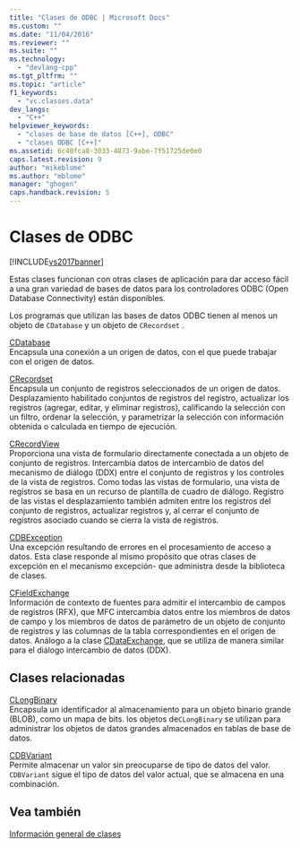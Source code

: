 ```yaml
---
title: "Clases de ODBC | Microsoft Docs"
ms.custom: ""
ms.date: "11/04/2016"
ms.reviewer: ""
ms.suite: ""
ms.technology: 
  - "devlang-cpp"
ms.tgt_pltfrm: ""
ms.topic: "article"
f1_keywords: 
  - "vc.classes.data"
dev_langs: 
  - "C++"
helpviewer_keywords: 
  - "clases de base de datos [C++], ODBC"
  - "clases ODBC [C++]"
ms.assetid: 6c40fca8-3033-4873-9abe-7f51725de0e0
caps.latest.revision: 9
author: "mikeblome"
ms.author: "mblome"
manager: "ghogen"
caps.handback.revision: 5
---
```

# Clases de ODBC
[!INCLUDE[vs2017banner](../assembler/inline/includes/vs2017banner.md)]

Estas clases funcionan con otras clases de aplicación para dar acceso fácil a una gran variedad de bases de datos para los controladores ODBC \(Open Database Connectivity\) están disponibles.  
  
 Los programas que utilizan las bases de datos ODBC tienen al menos un objeto de `CDatabase` y un objeto de `CRecordset` .  
  
 [CDatabase](../mfc/reference/cdatabase-class.md)  
 Encapsula una conexión a un origen de datos, con el que puede trabajar con el origen de datos.  
  
 [CRecordset](../mfc/reference/crecordset-class.md)  
 Encapsula un conjunto de registros seleccionados de un origen de datos.  Desplazamiento habilitado conjuntos de registros del registro, actualizar los registros \(agregar, editar, y eliminar registros\), calificando la selección con un filtro, ordenar la selección, y parametrizar la selección con información obtenida o calculada en tiempo de ejecución.  
  
 [CRecordView](../mfc/reference/crecordview-class.md)  
 Proporciona una vista de formulario directamente conectada a un objeto de conjunto de registros.  Intercambia datos de intercambio de datos del mecanismo de diálogo \(DDX\) entre el conjunto de registros y los controles de la vista de registros.  Como todas las vistas de formulario, una vista de registros se basa en un recurso de plantilla de cuadro de diálogo.  Registro de las vistas el desplazamiento también admiten entre los registros del conjunto de registros, actualizar registros y, al cerrar el conjunto de registros asociado cuando se cierra la vista de registros.  
  
 [CDBException](../mfc/reference/cdbexception-class.md)  
 Una excepción resultando de errores en el procesamiento de acceso a datos.  Esta clase responde al mismo propósito que otras clases de excepción en el mecanismo excepción\- que administra desde la biblioteca de clases.  
  
 [CFieldExchange](../mfc/reference/cfieldexchange-class.md)  
 Información de contexto de fuentes para admitir el intercambio de campos de registros \(RFX\), que MFC intercambia datos entre los miembros de datos de campo y los miembros de datos de parámetro de un objeto de conjunto de registros y las columnas de la tabla correspondientes en el origen de datos.  Análogo a la clase [CDataExchange](../mfc/reference/cdataexchange-class.md), que se utiliza de manera similar para el diálogo intercambio de datos \(DDX\).  
  
## Clases relacionadas  
 [CLongBinary](../mfc/reference/clongbinary-class.md)  
 Encapsula un identificador al almacenamiento para un objeto binario grande \(BLOB\), como un mapa de bits.  los objetos de`CLongBinary` se utilizan para administrar los objetos de datos grandes almacenados en tablas de base de datos.  
  
 [CDBVariant](../mfc/reference/cdbvariant-class.md)  
 Permite almacenar un valor sin preocuparse de tipo de datos del valor.  `CDBVariant` sigue el tipo de datos del valor actual, que se almacena en una combinación.  
  
## Vea también  
 [Información general de clases](../mfc/class-library-overview.md)